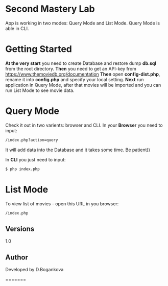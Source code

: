 # Second Mastery Lab
App is working in two modes: Query Mode and List Mode. Query Mode is able in CLI.

# Getting Started

 **At the very start** you need to create Database and restore dump **db.sql** from the root directory. 
 **Then** you need to get an API-key from https://www.themoviedb.org/documentation
 **Then** open **config-dist.php**, rename it into **config.php** and specify your local setting.
 **Next** run application in Query Mode, after that movies will be imported and you can run List Mode to see movie data.
 
 # Query Mode
 Check it out in two varients: browser and CLI.
 In your **Browser** you need to input:
 ```sh
/index.php?action=query
```
It will add data into the Database and it takes some time. Be patient))

In **CLI** you just need to input:

 ```sh
$ php index.php
```

 # List Mode
To view list of movies - open this URL in you browser:
```sh
/index.php
```
## Versions
1.0 

## Author
Developed by D.Bogankova


=======
